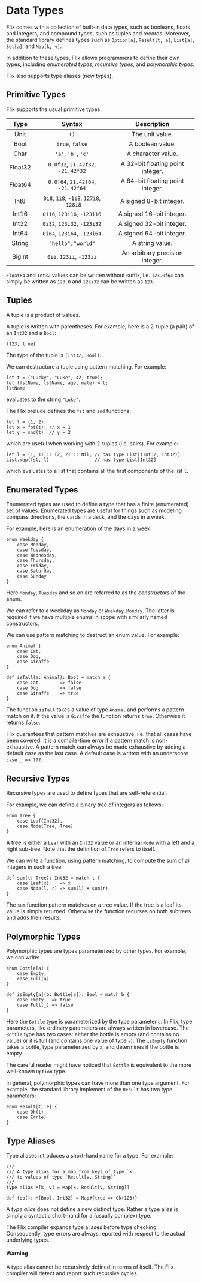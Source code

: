 # Data Types

Flix comes with a collection of built-in data types,
such as booleans, floats and integers, and
compound types, such as tuples and records.
Moreover, the standard library defines types such as
`Option[a]`, `Result[t, e]`, `List[a]`, `Set[a]`,
and `Map[k, v]`.

In addition to these types, Flix allows programmers
to define their own types, including *enumerated
types*, *recursive types*, and *polymorphic types*.

Flix also supports type aliases (new types).

## Primitive Types

Flix supports the usual primitive types:

| Type    | Syntax                                  | Description                      |
|:-------:|:---------------------------------------:|:--------------------------------:|
| Unit    | `()`                                    | The unit value.                  |
| Bool    | `true`, `false`                         | A boolean value.                 |
| Char    | `'a'`, `'b'`, `'c'`                     | A character value.               |
| Float32 | `0.0f32`, `21.42f32`, `-21.42f32`       | A 32-bit floating point integer. |
| Float64 | `0.0f64`, `21.42f64`, `-21.42f64`       | A 64-bit floating point integer. |
| Int8    | `0i8`, `1i8`, `-1i8`, `127i8`, `-128i8` | A signed 8-bit integer.          |
| Int16   | `0i16`, `123i16`, `-123i16`             | A signed 16-bit integer.         |
| Int32   | `0i32`, `123i32`, `-123i32`             | A signed 32-bit integer.         |
| Int64   | `0i64`, `123i64`, `-123i64`             | A signed 64-bit integer.         |
| String  | `"hello"`, `"world"`                    | A string value.                  |
| BigInt  | `0ii`, `123ii`, `-123ii`                | An arbitrary precision integer.  |

`Float64` and `Int32` values can be
written without suffix, i.e. `123.0f64` can simply be written
as `123.0` and `123i32` can be written as `123`.

## Tuples

A tuple is a product of values.

A tuple is written with parentheses.
For example, here is a 2-tuple (a pair) of an
`Int32` and a `Bool`:

```flix
(123, true)
```

The type of the tuple is `(Int32, Bool)`.

We can destructure a tuple using pattern matching.
For example:

```flix
let t = ("Lucky", "Luke", 42, true);
let (fstName, lstName, age, male) = t;
lstName
```

evaluates to the string `"Luke"`.

The Flix prelude defines the `fst` and `snd`
functions:

```flix
let t = (1, 2);
let x = fst(t); // x = 1
let y = snd(t)  // y = 2
```

which are useful when working with 2-tuples (i.e.
pairs).
For example:

```flix
let l = (1, 1) :: (2, 2) :: Nil; // has type List[(Int32, Int32)]
List.map(fst, l)                 // has type List[Int32]
```

which evaluates to a list that contains all the
first components of the list `l`.

## Enumerated Types

Enumerated types are used to define a type that has
a finite (enumerated) set of values.
Enumerated types are useful for things such as
modeling compass directions, the cards in a deck,
and the days in a week.

For example, here is an enumeration of the days in a
week:

```flix
enum Weekday {
    case Monday,
    case Tuesday,
    case Wednesday,
    case Thursday,
    case Friday,
    case Saturday,
    case Sunday
}
```

Here `Monday`, `Tuesday` and so on are referred to as
the *constructors* of the enum.

We can refer to a weekday as `Monday` or
`Weekday.Monday`.
The latter is required if we have multiple enums in
scope with similarly named constructors.

We can use pattern matching to destruct an enum
value.
For example:

```flix
enum Animal {
    case Cat,
    case Dog,
    case Giraffe
}

def isTall(a: Animal): Bool = match a {
    case Cat        => false
    case Dog        => false
    case Giraffe    => true
}
```

The function `isTall` takes a value of type `Animal`
and performs a pattern match on it.
If the value is `Giraffe` the function returns
`true`.
Otherwise it returns `false`.

Flix guarantees that pattern matches are exhaustive,
i.e. that all cases have been covered.
It is a compile-time error if a pattern match is
non-exhaustive.
A pattern match can always be made exhaustive by
adding a default case as the last case.
A default case is written with an underscore
`case _ => ???`.

## Recursive Types

Recursive types are used to define types that are
self-referential.

For example, we can define a binary tree of integers
as follows:

```flix
enum Tree {
    case Leaf(Int32),
    case Node(Tree, Tree)
}
```

A tree is either a `Leaf` with an `Int32` value or an
internal `Node` with a left and a right sub-tree.
Note that the definition of `Tree` refers to itself.

We can write a function, using pattern matching, to
compute the sum of all integers in such a tree:

```flix
def sum(t: Tree): Int32 = match t {
    case Leaf(x)    => x
    case Node(l, r) => sum(l) + sum(r)
}
```

The `sum` function pattern matches on a tree value.
If the tree is a leaf its value is simply returned.
Otherwise the function recurses on both subtrees and
adds their results.

## Polymorphic Types

Polymorphic types are types parameterized by other
types.
For example, we can write:

```flix
enum Bottle[a] {
    case Empty,
    case Full(a)
}

def isEmpty[a](b: Bottle[a]): Bool = match b {
    case Empty   => true
    case Full(_) => false
}
```

Here the `Bottle` type is parameterized by the type
parameter `a`.
In Flix, type parameters, like ordinary parameters
are always written in lowercase.
The `Bottle` type has two cases: either the bottle
is empty (and contains no value) or it is full (and
contains one value of type `a`).
The `isEmpty` function takes a bottle, type
parameterized by `a`, and determines if the bottle
is empty.

The careful reader might have noticed that `Bottle`
is equivalent to the more well-known `Option` type.

In general, polymorphic types can have more than one
type argument.
For example, the standard library implement of the
`Result` has two type parameters:

```flix
enum Result[t, e] {
    case Ok(t),
    case Err(e)
}
```

## Type Aliases

Type aliases introduces a short-hand name for a
type.
For example:

```flix
///
/// A type alias for a map from keys of type `k`
/// to values of type `Result[v, String]`
///
type alias M[k, v] = Map[k, Result[v, String]]

def foo(): M[Bool, Int32] = Map#{true => Ok(123)}
```

A *type alias* does not define a new distinct type.
Rather a type alias is simply a syntactic short-hand
for a (usually complex) type.

The Flix compiler expands type aliases before type
checking.
Consequently, type errors are always reported with
respect to the actual underlying types.

#### Warning

A type alias cannot be recursively defined in terms
of itself.
The Flix compiler will detect and report such
recursive cycles.
